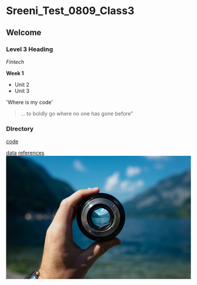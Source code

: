 # Sreeni_Test_0809_Class3
## Welcome

### Level 3 Heading

*Fintech*

**Week 1**

* Unit 2
* Unit 3

'Where is my code'

>... to boldly go where no one has gone before"

### DIrectory
[code](code)

[data](data)
[references](references)
![]()
![imagetest.jpeg](imagetest.jpeg)

